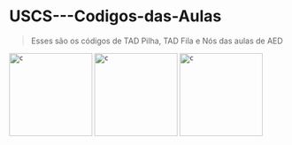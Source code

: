 # USCS---Codigos-das-Aulas

> Esses são os códigos de TAD Pilha, TAD Fila e Nós das aulas de AED

<code><img height="150" src= "https://media.istockphoto.com/id/995690944/pt/vetorial/pile-stack-books-hand-drawn-style-vector-doodle-design-illustrations.jpg?s=1024x1024&w=is&k=20&c=r3Hp9WfpPPYzndfYhRQswKTM-gRDbA5OcWON9hIYeRs=" alt="c"/></code>
<code><img height="150" src= "https://static.vecteezy.com/ti/vetor-gratis/p1/3183255-uma-fila-de-gente-esperando-a-vez-na-rua-vetor.jpg" alt="c"/></code>
<code><img height="150" src= "https://encrypted-tbn2.gstatic.com/images?q=tbn:ANd9GcQ6KSKOdMdnCaNClT6NzQ-uwBNzAF-Hqp48EiqMvPiRs7aHoL0T" alt="c"/></code>


